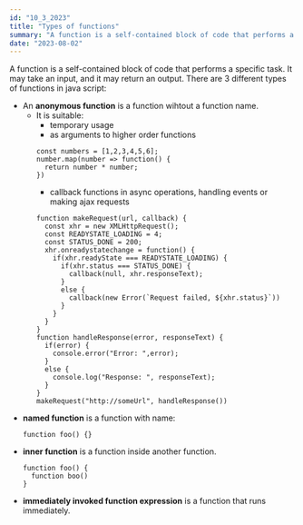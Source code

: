 ```yaml
---
id: "10_3_2023"
title: "Types of functions"
summary: "A function is a self-contained block of code that performs a specific task."
date: "2023-08-02"
---
```


A function is a self-contained block of code that performs a specific task. It may take an input, and it may return an output.
There are 3 different types of functions in java script:
- An **anonymous function** is a function wihtout a function name.
  - It is suitable:
    - temporary usage
    - as arguments to higher order functions
    ```
    const numbers = [1,2,3,4,5,6];
    number.map(number => function() {
      return number * number;
    })
    ```
    - callback functions in async operations, handling events or making ajax requests
    ```
    function makeRequest(url, callback) {
      const xhr = new XMLHttpRequest();
      const READYSTATE_LOADING = 4;
      const STATUS_DONE = 200;
      xhr.onreadystatechange = function() {
        if(xhr.readyState === READYSTATE_LOADING) {
          if(xhr.status === STATUS_DONE) {
            callback(null, xhr.responseText);
          }
          else {
            callback(new Error(`Request failed, ${xhr.status}`))
          }
        }
      }
    }
    function handleResponse(error, responseText) {
      if(error) {
        console.error("Error: ",error);
      }
      else {
        console.log("Response: ", responseText);
      }
    }
    makeRequest("http://someUrl", handleResponse())
    ```
- **named function** is a function with name:
  ```
  function foo() {}
  ```
- **inner function** is a function inside another function.
  ```
  function foo() {
    function boo()
  }
  ```
- **immediately invoked function expression** is a function that runs immediately.
  ```
  ```